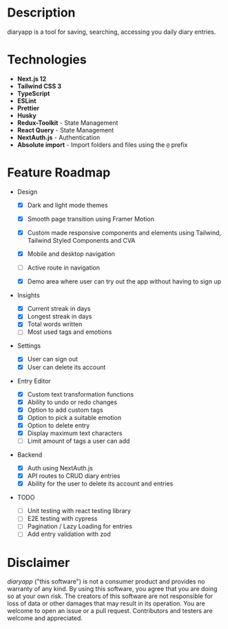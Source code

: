 # Description

diaryapp is a tool for saving, searching, accessing you daily diary entries.

# Technologies

- **Next.js 12**
- **Tailwind CSS 3**
- **TypeScript**
- **ESLint**
- **Prettier**
- **Husky**
- **Redux-Toolkit** - State Management
- **React Query** - State Management
- **NextAuth.js** - Authentication
- **Absolute import** - Import folders and files using the `@` prefix

# Feature Roadmap

- Design

  - [x] Dark and light mode themes
  - [x] Smooth page transition using Framer Motion
  - [x] Custom made responsive components and elements using Tailwind, Tailwind Styled Components and CVA
  - [x] Mobile and desktop navigation
  - [ ] Active route in navigation

  - [x] Demo area where user can try out the app without having to sign up

- Insights

  - [x] Current streak in days
  - [x] Longest streak in days
  - [x] Total words written
  - [ ] Most used tags and emotions

- Settings

  - [x] User can sign out
  - [x] User can delete its account

- Entry Editor

  - [x] Custom text transformation functions
  - [x] Ability to undo or redo changes
  - [x] Option to add custom tags
  - [x] Option to pick a suitable emotion
  - [x] Option to delete entry
  - [x] Display maximum text characters
  - [ ] Limit amount of tags a user can add

- Backend

  - [x] Auth using NextAuth.js
  - [x] API routes to CRUD diary entries
  - [x] Ability for the user to delete its account and entries

- TODO

  - [ ] Unit testing with react testing library
  - [ ] E2E testing with cypress
  - [ ] Pagination / Lazy Loading for entries
  - [ ] Add entry validation with zod

# Disclaimer

_diaryapp_ ("this software") is not a consumer product and provides no warranty of any kind. By using this software, you agree that you are doing so at your own risk. The creators of this software are not responsible for loss of data or other damages that may result in its operation. You are welcome to open an issue or a pull request. Contributors and testers are welcome and appreciated.
